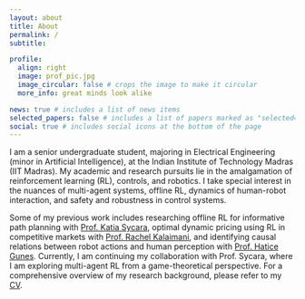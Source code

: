 ```yaml
---
layout: about
title: About
permalink: /
subtitle: 

profile:
  align: right
  image: prof_pic.jpg
  image_circular: false # crops the image to make it circular
  more_info: great minds look alike

news: true # includes a list of news items
selected_papers: false # includes a list of papers marked as "selected={true}"
social: true # includes social icons at the bottom of the page
---
```


I am a senior undergraduate student, majoring in Electrical Engineering (minor in Artificial Intelligence), at the Indian Institute of Technology Madras (IIT Madras). My academic and research pursuits lie in the amalgamation of reinforcement learning (RL), controls, and robotics. I take special interest in the nuances of multi-agent systems, offline RL, dynamics of human-robot interaction, and safety and robustness in control systems.

Some of my previous work includes researching offline RL for informative path planning with [Prof. Katia Sycara](https://www.ri.cmu.edu/ri-faculty/katia-sycara/), optimal dynamic pricing using RL in competitive markets with [Prof. Rachel Kalaimani](https://www.ee.iitm.ac.in/rachel/), and identifying causal relations between robot actions and human perception with [Prof. Hatice Gunes](https://www.cl.cam.ac.uk/~hg410/). Currently, I am continuing my collaboration with Prof. Sycara, where I am exploring multi-agent RL from a game-theoretical perspective. For a comprehensive overview of my research background, please refer to my [CV](CV.pdf).
